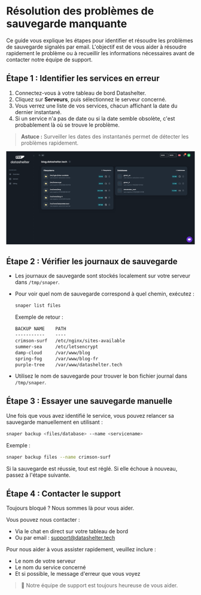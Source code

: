 # Résolution des problèmes de sauvegarde manquante

Ce guide vous explique les étapes pour identifier et résoudre les problèmes de sauvegarde signalés par email. L'objectif est de vous aider à résoudre rapidement le problème ou à recueillir les informations nécessaires avant de contacter notre équipe de support.

## Étape 1 : Identifier les services en erreur

1. Connectez-vous à votre tableau de bord Datashelter.
2. Cliquez sur **Serveurs**, puis sélectionnez le serveur concerné.
3. Vous verrez une liste de vos services, chacun affichant la date du dernier instantané.
4. Si un service n'a pas de date ou si la date semble obsolète, c'est probablement là où se trouve le problème.

> **Astuce :** Surveiller les dates des instantanés permet de détecter les problèmes rapidement.

![Liste des services](../assets/troubleshooting/services_list.png)

## Étape 2 : Vérifier les journaux de sauvegarde

- Les journaux de sauvegarde sont stockés localement sur votre serveur dans `/tmp/snaper`.
- Pour voir quel nom de sauvegarde correspond à quel chemin, exécutez :

  ```bash
  snaper list files
  ```

  Exemple de retour :

  ```
  BACKUP NAME    PATH
  -----------    ----
  crimson-surf   /etc/nginx/sites-available
  summer-sea     /etc/letsencrypt
  damp-cloud     /var/www/blog
  spring-fog     /var/www/blog-fr
  purple-tree    /var/www/datashelter.tech
  ```

- Utilisez le nom de sauvegarde pour trouver le bon fichier journal dans `/tmp/snaper`.

## Étape 3 : Essayer une sauvegarde manuelle

Une fois que vous avez identifié le service, vous pouvez relancer sa sauvegarde manuellement en utilisant :

```bash
snaper backup <files/database> --name <servicename>
```

Exemple :

```bash
snaper backup files --name crimson-surf
```

Si la sauvegarde est réussie, tout est réglé. Si elle échoue à nouveau, passez à l'étape suivante.

## Étape 4 : Contacter le support

Toujours bloqué ? Nous sommes là pour vous aider.

Vous pouvez nous contacter :
- Via le chat en direct sur votre tableau de bord
- Ou par email : support@datashelter.tech

Pour nous aider à vous assister rapidement, veuillez inclure :
- Le nom de votre serveur
- Le nom du service concerné
- Et si possible, le message d'erreur que vous voyez

> 🤝 Notre équipe de support est toujours heureuse de vous aider.
